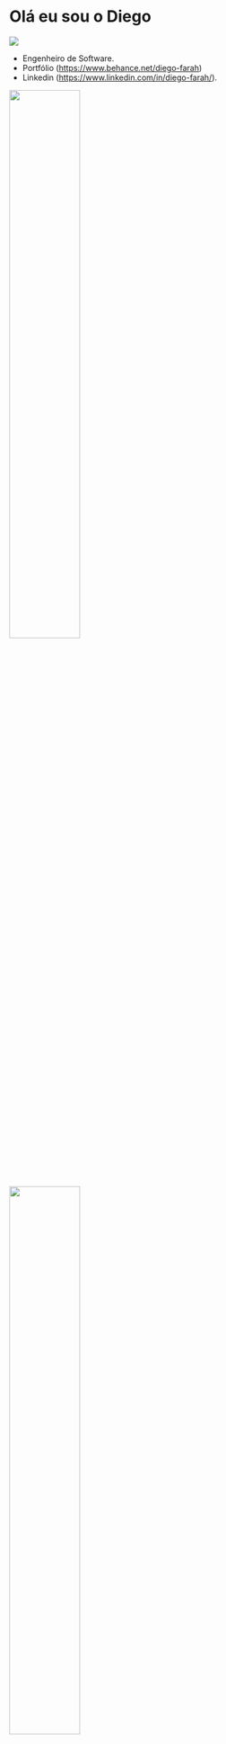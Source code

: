 # Olá eu sou o Diego
<img src="https://hits.seeyoufarm.com/api/count/incr/badge.svg?url=https%3A%2F%2Fgithub.com%2DiegoLucioFarahSoares&count_bg=%2379C83D&title_bg=%23555555&icon=&icon_color=%23E7E7E7&title=hits&edge_flat=false"/>

 - Engenheiro de Software.
 - Portfólio (https://www.behance.net/diego-farah)
 - Linkedin (https://www.linkedin.com/in/diego-farah/).

<div>
<img src="https://github-readme-stats.vercel.app/api?username=DiegoLucioFarahSoares&hide=contribs&theme=radical" style="width: calc(100% - 50%);">
<img src="https://github-readme-stats.vercel.app/api/top-langs/?username=DiegoLucioFarahSoares&theme=radical&layout=compact" style="width: calc(100% - 50%);">
</div>

<br>

<div>  
    <img src="https://cdn.jsdelivr.net/gh/devicons/devicon/icons/angularjs/angularjs-plain.svg" width="40"/>
    <img src="https://cdn.jsdelivr.net/gh/devicons/devicon/icons/babel/babel-original.svg" width="40"/>    
    <img src="https://cdn.jsdelivr.net/gh/devicons/devicon/icons/bootstrap/bootstrap-original.svg" width="40"/>    
    <img src="https://cdn.jsdelivr.net/gh/devicons/devicon/icons/codeigniter/codeigniter-plain.svg" width="40"/>    
    <img src="https://cdn.jsdelivr.net/gh/devicons/devicon/icons/css3/css3-original-wordmark.svg" width="40"/> 
    <img src="https://cdn.jsdelivr.net/gh/devicons/devicon/icons/java/java-original-wordmark.svg" width="40"/>    
    <img src="https://cdn.jsdelivr.net/gh/devicons/devicon/icons/jira/jira-original-wordmark.svg" width="40"/>    
    <img src="https://cdn.jsdelivr.net/gh/devicons/devicon/icons/nodejs/nodejs-original.svg" width="40"/>    
    <img src="https://cdn.jsdelivr.net/gh/devicons/devicon/icons/nodejs/nodejs-original-wordmark.svg" width="40"/>    
    <img src="https://cdn.jsdelivr.net/gh/devicons/devicon/icons/npm/npm-original-wordmark.svg" width="40"/>   
    <img src="https://cdn.jsdelivr.net/gh/devicons/devicon/icons/react/react-original-wordmark.svg" width="40"/>    
    <img src="https://cdn.jsdelivr.net/gh/devicons/devicon/icons/sass/sass-original.svg" width="40"/>    
    <img src="https://cdn.jsdelivr.net/gh/devicons/devicon/icons/typescript/typescript-plain.svg" width="40"/>    
    <img src="https://cdn.jsdelivr.net/gh/devicons/devicon/icons/vuejs/vuejs-original-wordmark.svg" width="40"/> 
    <img src="https://cdn.jsdelivr.net/gh/devicons/devicon/icons/zend/zend-plain.svg" width="40"/>       
    <img src="https://cdn.jsdelivr.net/gh/devicons/devicon/icons/xd/xd-plain.svg" width="40"/>    
    <img src="https://cdn.jsdelivr.net/gh/devicons/devicon/icons/illustrator/illustrator-line.svg" width="40"/>  
    <img src="https://cdn.jsdelivr.net/gh/devicons/devicon/icons/photoshop/photoshop-line.svg" width="40"/>    
</div>

